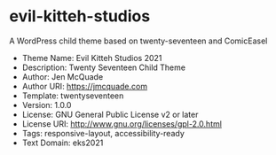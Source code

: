 # evil-kitteh-studios
A WordPress child theme based on twenty-seventeen and ComicEasel

* Theme Name:   Evil Kitteh Studios 2021
* Description:  Twenty Seventeen Child Theme
* Author:       Jen McQuade
*  Author URI:   https://jmcquade.com
*  Template:     twentyseventeen
*  Version:      1.0.0
*  License:      GNU General Public License v2 or later
*  License URI:  http://www.gnu.org/licenses/gpl-2.0.html
*  Tags:         responsive-layout, accessibility-ready
* Text Domain:  eks2021
